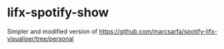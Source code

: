 # lifx-spotify-show

Simpler and modified version of https://github.com/marcsarfa/spotify-lifx-visualiser/tree/personal
